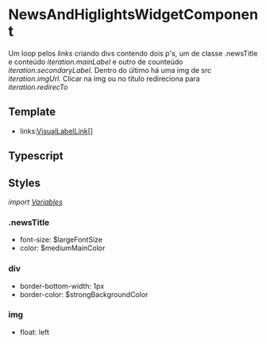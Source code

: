# NewsAndHiglightsWidgetComponent
Um loop pelos *links* criando divs contendo dois p's, um de classe .newsTitle e conteúdo *iteration.mainLabel* e outro de counteúdo *iteration.secondaryLabel*. Dentro do último há uma img de src *iteration.imgUrl*. Clicar na img ou no título redireciona para *iteration.redirecTo*
## Template
- links:[VisualLabelLink[]](/Docs/src/app/models/VisualLabelLink.md)
## Typescript

## Styles
*import [Variables](/Docs/src/Variables.md)*
### .newsTitle
- font-size: $largeFontSize
- color: $mediumMainColor 
### div
- border-bottom-width: 1px
- border-color: $strongBackgroundColor
### img
- float: left